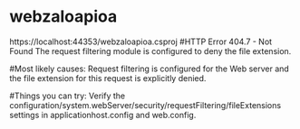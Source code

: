 # webzaloapioa
https://localhost:44353/webzaloapioa.csproj 
#HTTP Error 404.7 - Not Found
The request filtering module is configured to deny the file extension.

#Most likely causes:
Request filtering is configured for the Web server and the file extension for this request is explicitly denied.


#Things you can try:
Verify the configuration/system.webServer/security/requestFiltering/fileExtensions settings in applicationhost.config and web.config.

